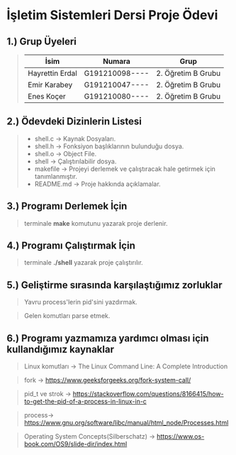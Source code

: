 # İşletim Sistemleri Dersi Proje Ödevi

## 1.) Grup Üyeleri


>| İsim|Numara|Grup|
>| ---------------|--------------|------------------|
>| Hayrettin Erdal|G191210098----|2. Öğretim B Grubu|
>| Emir Karabey   |G191210047----|2. Öğretim B Grubu|
>| Enes Koçer     |G191210080----|2. Öğretim B Grubu|

## 2.) Ödevdeki Dizinlerin Listesi

>- shell.c -> Kaynak Dosyaları.
>- shell.h -> Fonksiyon başlıklarının bulunduğu dosya.
>- shell.o -> Object File.
>- shell -> Çalıştırılabilir dosya.
>- makefile -> Projeyi derlemek ve çalıştıracak hale getirmek için tanımlanmıştır.
>- README.md -> Proje hakkında açıklamalar.

## 3.) Programı Derlemek İçin
> terminale **make** komutunu yazarak proje derlenir.   
## 4.) Programı Çalıştırmak İçin
> terminale **./shell**  yazarak proje çalıştırılır.
## 5.) Geliştirme sırasında karşılaştığımız zorluklar
> Yavru process'lerin pid'sini yazdırmak.

> Gelen komutları parse etmek.

> 
## 6.) Programı yazmamıza yardımcı olması için kullandığımız kaynaklar 
>Linux komutları -> The Linux Command Line: A Complete Introduction

>fork -> https://www.geeksforgeeks.org/fork-system-call/

>pid_t ve strok -> https://stackoverflow.com/questions/8166415/how-to-get-the-pid-of-a-process-in-linux-in-c 

>process-> https://www.gnu.org/software/libc/manual/html_node/Processes.html

>Operating System Concepts(Silberschatz) -> https://www.os-book.com/OS9/slide-dir/index.html
